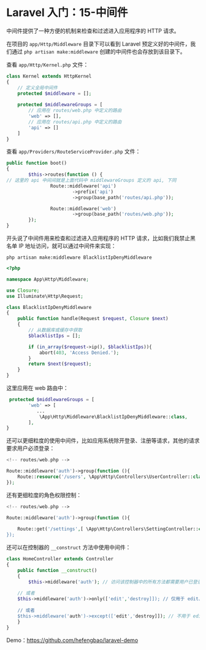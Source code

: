 # Laravel 入门：15-中间件

中间件提供了一种方便的机制来检查和过滤进入应用程序的 HTTP 请求。

在项目的 `app/Http/Middleware` 目录下可以看到 Laravel 预定义好的中间件，我们通过 `php artisan make:middleware` 创建的中间件也会存放到该目录下。

查看 `app/Http/Kernel.php` 文件：

```php
class Kernel extends HttpKernel
{
	// 定义全局中间件
	protected $middleware = [];
	
	protected $middlewareGroups = [
		// 应用在 routes/web.php 中定义的路由
		'web' => [],
		// 应用在 routes/api.php 中定义的路由
		'api' => []
	]
}
```

查看 `app/Providers/RouteServiceProvider.php` 文件：

```php
public function boot()
{
		$this->routes(function () {
// 这里的 api 中间间就是上面代码中 middlewareGroups 定义的 api, 下同
				Route::middleware('api')
						->prefix('api')
						->group(base_path('routes/api.php'));

				Route::middleware('web')
						->group(base_path('routes/web.php'));
		});
}
```

开头说了中间件用来检查和过滤进入应用程序的 HTTP 请求，比如我们我禁止黑名单 IP 地址访问，就可以通过中间件来实现：

```shell
php artisan make:middleware BlacklistIpDenyMiddleware
```

```php
<?php

namespace App\Http\Middleware;

use Closure;
use Illuminate\Http\Request;

class BlacklistIpDenyMiddleware
{
    public function handle(Request $request, Closure $next)
    {
        // 从数据库或缓存中获取
        $blacklistIps = [];

        if (in_array($request->ip(), $blacklistIps)){
            abort(403, 'Access Denied.');
        }
        return $next($request);
    }
}

```

这里应用在 web 路由中：

```php
 protected $middlewareGroups = [
        'web' => [
           ...
            \App\Http\Middleware\BlacklistIpDenyMiddleware::class,
        ],
}
```

还可以更细粒度的使用中间件，比如应用系统除开登录、注册等请求，其他的请求要求用户必须登录：

```php
<!-- routes/web.php -->

Route::middleware('auth')->group(function (){
    Route::resource('/users', \App\Http\Controllers\UserController::class);
});
```

还有更细粒度的角色权限控制：

```php
<!-- routes/web.php -->

Route::middleware('auth')->group(function (){
    
	Route::get('/settings',[ \App\Http\Controllers\SettingController::class, 'index] )->middleware(['role:admin']);
});
```

还可以在控制器的 `__construct` 方法中使用中间件：

```php
class HomeController extends Controller
{
    public function __construct()
    {
        $this->middleware('auth'); // 访问该控制器中的所有方法都需要用户已登录
				
	// 或者
	$this->middleware('auth')->only(['edit','destroy]]); // 仅用于 edit、destroy 方法
				
	// 或者
	$this->middleware('auth')->except(['edit','destroy]]); // 不用于 edit、destroy 方法
    }
}
```

Demo：https://github.com/hefengbao/laravel-demo